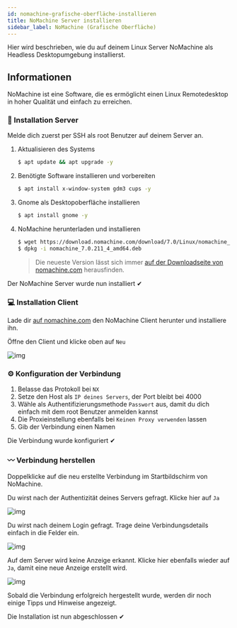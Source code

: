 ```yaml
---
id: nomachine-grafische-oberfläche-installieren
title: NoMachine Server installieren
sidebar_label: NoMachine (Grafische Oberfläche)
---
```

Hier wird beschrieben, wie du auf deinem Linux Server NoMachine als Headless Desktopumgebung installierst.

## Informationen
NoMachine ist eine Software, die es ermöglicht einen Linux Remotedesktop in hoher Qualität und einfach zu erreichen.

### 🐧 Installation Server

Melde dich zuerst per SSH als root Benutzer auf deinem Server an.

1. Aktualisieren des Systems

   ```sh
   $ apt update && apt upgrade -y
   ```
   
2. Benötigte Software installieren und vorbereiten

   ```sh
   $ apt install x-window-system gdm3 cups -y
   ```
   
3. Gnome als Desktopoberfläche installieren
    
   ```sh
   $ apt install gnome -y
   ```

4. NoMachine herunterladen und installieren
   
   ```sh
   $ wget https://download.nomachine.com/download/7.0/Linux/nomachine_7.0.211_4_amd64.deb
   $ dpkg -i nomachine_7.0.211_4_amd64.deb
   ``` 
     
   > Die neueste Version lässt sich immer [auf der Downloadseite von nomachine.com](https://www.nomachine.com/de/download/download&id=1) herausfinden.

Der NoMachine Server wurde nun installiert ✔

### 💻 Installation Client

Lade dir [auf nomachine.com](https://www.nomachine.com/de) den NoMachine Client herunter und installiere ihn.


Öffne den Client und klicke oben auf `Neu`

![img](/img/nomachine/1.png)

### ⚙ Konfiguration der Verbindung  

1. Belasse das Protokoll bei `NX`
2. Setze den Host als `IP deines Servers`, der Port bleibt bei 4000
3. Wähle als Authentifizierungsmethode `Passwort` aus, damit du dich einfach mit dem root Benutzer anmelden kannst 
4. Die Proxieinstellung ebenfalls bei `Keinen Proxy verwenden` lassen
5. Gib der Verbindung einen Namen

Die Verbindung wurde konfiguriert ✔

### 〰 Verbindung herstellen

Doppelklicke auf die neu erstellte Verbindung im Startbildschirm von NoMachine.

Du wirst nach der Authentizität deines Servers gefragt. Klicke hier auf `Ja`

![img](/img/nomachine/2.png)

Du wirst nach deinem Login gefragt. Trage deine Verbindungsdetails einfach in die Felder ein.

![img](/img/nomachine/3.png)

Auf dem Server wird keine Anzeige erkannt. Klicke hier ebenfalls wieder auf `Ja`, damit eine neue Anzeige erstellt wird.

![img](/img/nomachine/4.png)

Sobald die Verbindung erfolgreich hergestellt wurde, werden dir noch einige Tipps und Hinweise angezeigt.

Die Installation ist nun abgeschlossen ✔
